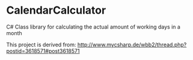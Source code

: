 # CalendarCalculator
C# Class library for calculating the actual amount of working days in a month

This project is derived from:
http://www.mycsharp.de/wbb2/thread.php?postid=3618571#post3618571
